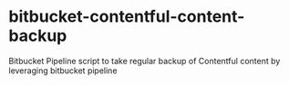 # bitbucket-contentful-content-backup
Bitbucket Pipeline script to take regular backup of Contentful content by leveraging bitbucket pipeline
